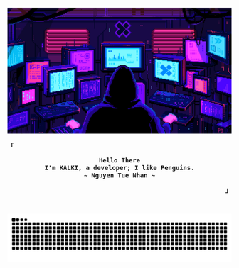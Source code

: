 <p align="center">
<img src="./assets/wallpaper.gif" alt="Terminal Banner" />
</p>


<p align="left"><strong><samp>「</samp></strong></p>
  <p align="center">
    <samp>
      <b>
        Hello There
      <br>
        I'm KALKI, a developer; I like Penguins.
      </b>
      <br>
      <b>
         ~ Nguyen Tue Nhan ~
      </b>    </samp>
  </p>
<p align="right"><strong><samp>」</samp></strong></p>
<br>


<!-- contribution snake -->
<p align="center">
  <img src="https://raw.githubusercontent.com/VINODvoid/VINODvoid/output/snake.svg" alt="Snake animation" />
</p>
